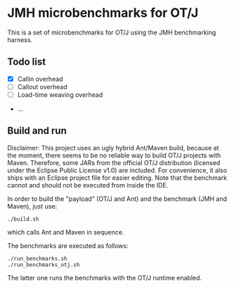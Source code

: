 # JMH microbenchmarks for OT/J 

This is a set of microbenchmarks for OT/J using the JMH benchmarking harness.

## Todo list

- [x] Callin overhead
- [ ] Callout overhead
- [ ] Load-time weaving overhead
- ...


## Build and run

Disclaimer: This project uses an ugly hybrid Ant/Maven build, because at the moment, there seems to
be no reliable way to build OT/J projects with Maven. Therefore, some JARs from the official OT/J
distribution (licensed under the Eclipse Public License v1.0) are included. For convenience, it also
ships with an Eclipse project file for easier editing. Note that the benchmark cannot and should
not be executed from inside the IDE.

In order to build the "payload" (OT/J and Ant) and the benchmark (JMH and Maven), just use:

    ./build.sh

which calls Ant and Maven in sequence.

The benchmarks are executed as follows:

    ./run_benchmarks.sh
    ./run_benchmarks_otj.sh

The latter one runs the benchmarks with the OT/J runtime enabled.
